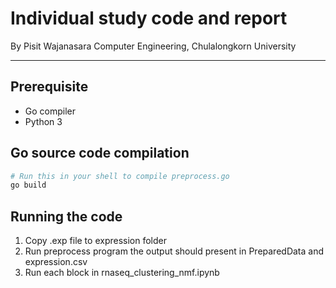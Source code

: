 # Individual study code and report

By Pisit Wajanasara
Computer Engineering, Chulalongkorn University

-----

## Prerequisite

* Go compiler
* Python 3

## Go source code compilation

```sh
# Run this in your shell to compile preprocess.go
go build
```

## Running the code

1. Copy .exp file to expression folder
2. Run preprocess program the output should present in PreparedData and expression.csv
3. Run each block in rnaseq_clustering_nmf.ipynb